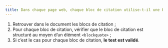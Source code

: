 ```yaml
---
title: Dans chaque page web, chaque bloc de citation utilise-t-il une balise `<blockquote>` ?
---
```


1. Retrouver dans le document les blocs de citation ;
2. Pour chaque bloc de citation, vérifier que le bloc de citation est structuré au moyen d’un élément `<blockquote>` ;
3. Si c’est le cas pour chaque bloc de citation, **le test est validé**.
